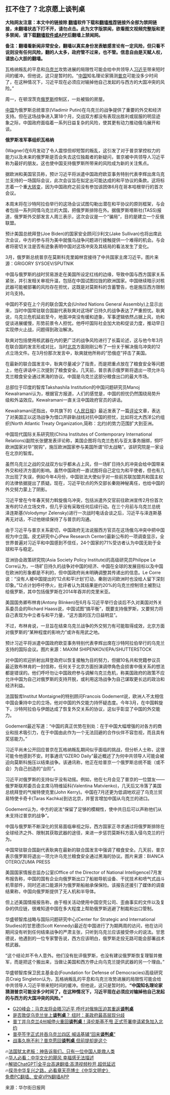  <!-- 面包屑导航 --> <h2>扛不住了？北京愿上谈判桌</h2> <p class="notice"><b>大陆网友注意：本文中的链接除 <a href="https://github.com/bannedbook/fanqiang" >翻墙</a>软件下载和<a href="https://github.com/killgcd/justmysocks/blob/master/README.md">翻墙推荐</a>链接外全部为禁网链接，未翻墙状态下打不开，请勿点击。此为文字版禁闻，欲看图文视频完整版和更多禁闻，请下载<a href="https://github.com/bannedbook/fanqiang">翻墙软件或APP</a>后翻墙上禁闻网。</p><p>备注：翻墙看新闻非常安全，翻墙以真实身份发表敏感言论有一定风险，但只看不说则没有任何风险，翻的人太多，政府管不过来，也不管。信息自由是天赋人权，请放心大胆的翻墙。</b></p>  <div class="entry"> <p id="summary">瓦格纳叛乱的平息和<a href="https://www.bannedbook.org/bnews/tag/%e4%b9%8c%e5%85%8b%e5%85%b0/" class="st_tag internal_tag" rel="tag" title="标签 乌克兰 下的日志">乌克兰</a>攻势进展的局限性可能会给中共领导人<a href="https://www.bannedbook.org/bnews/tag/%e4%b9%a0%e8%bf%91%e5%b9%b3/" class="st_tag internal_tag" rel="tag" title="标签 习近平 下的日志">习近平</a>带来短时间的缓冲。但他说，这只是暂时的。“<span class='wp_keywordlink_affiliate'><a href="https://www.bannedbook.org/" title="中国" target="_blank">中国</a></span>知名理论家猜测<a href="https://www.bannedbook.org/bnews/tag/%e6%99%ae%e4%ba%ac/" class="st_tag internal_tag" rel="tag" title="标签 普京 下的日志">普京</a>可能没多少时间了，在这种情况下，习近平现在必须应对输掉他自己发起的与西方的大国冲突的风险。”</p> <p id="conimg">周一，在顿涅茨克<a href="https://www.bannedbook.org/bnews/tag/%e4%bf%84%e7%bd%97%e6%96%af/" class="st_tag internal_tag" rel="tag" title="标签 俄罗斯 下的日志">俄罗斯</a>控制区，一处被毁的房屋。</p> <p><a href="https://www.bannedbook.org/bnews/tag/%E4%B8%AD%E5%9B%BD/" class="st_tag internal_tag" rel="tag" title="标签 中国 下的日志">中国</a>为俄罗斯总统普京(Vladimir Putin)在乌克兰的战争提供了重要的外交和经济支持。但在这场战争进入第18个月，交战双方都没有表现出胜利或屈服的明显迹象之际，中国政府面临着一系列日益复杂的风险，使其更有动力推动俄乌展开和谈。</p> <p><strong>俄罗斯准军事组织瓦格纳</strong></p> <p>(Wagner)在6月发动了令人震惊但却短暂的叛乱，这引发了对于普京掌控权力的能力以及未来的俄罗斯是否会失去这位独裁者的新疑问，普京被中共领导人习近平称为最好的朋友。这也使中国支持俄罗斯所带来的风险成为新的关注焦点。</p> <p>据欧洲和美国官员称，预计习近平将派遣中国政府欧亚事务特别代表李辉出席乌克兰支持的一场国际会议，此次会议旨在拟定出可能达成的和平协议的条款。这将标志着一个重<span class='wp_keywordlink'><a href="https://www.bannedbook.org/forum2/topic893.html" title="大转变  后共产主义与后社会主义研究" target="_blank">大转变</a></span>，因为中国政府之前没有参加该团体6月在哥本哈根举行的首次会议。</p> <p>本周末将在沙特阿拉伯举行的这场会议试图勾勒出潜在和平协议的原则框架，与会者包括一系列同情乌克兰的大国，把俄罗斯排除在外。据俄罗斯塔斯社(TASS)报道，俄罗斯外交部发言人周三表示，这次会议是一个“骗局”，目的是建立一个反俄联盟。</p> <p>预计美国总统拜登(Joe Biden)的国家安全顾问沙利文(Jake Sullivan)也将出席此次会议，中方的参与将为美中就俄乌战争问题进行接触提供一个难得的机会。与会者将密切关注是否有迹象表明中国对这场冲突及其结局的看法发生了变化。</p> <p>3月，俄罗斯总统普京在莫斯科克里姆林宫接待了中共国家主席习近平。图片来源：GRIGORY SYSOEV/SPUTNIK</p> <p>中国与俄罗斯的战时贸易游走在美国所设定红线的边缘，导致中国与西方国家关系紧张，并引发相关审视升温，包括在中国试图拉拢的欧洲国家。中国继续暗示对核武器可能被部署的风险存在担忧，这既是对莫斯科的含蓄警告，也是施压西方限制对乌支持。</p> <p>中国的不安在上个月的联合国大会(United Nations General Assembly)上显示出来，当时中国常驻联合国副代表耿爽对这场旷日持久的战争表达了严重担忧。耿爽说，乌克兰危机延宕至今，地面冲突没有缓和迹象，军事逻辑依然占据上风，劝和促谈进展缓慢，形势前景令人担忧。他呼吁国际社会加大劝和促谈力度，推动早日实现停火止战，问题得到政治解决。</p> <p>耿爽对包括使用核武器在内的更广泛的战争风险进行了长篇论述，这与他今年3月在联合国的发言形成对比，当时<a href="https://www.bannedbook.org/bnews/tag/%e5%8c%97%e4%ba%ac/" class="st_tag internal_tag" rel="tag" title="标签 北京 下的日志">北京</a>方面刚刚公布了一份关于解决俄乌冲突的12点立场文件。在3月份那次发言中，耿爽就他所称的“恐俄症”抨击了美国。</p> <p>在最新的联合国发言中，耿爽尽量减少了指责，而是把重点放在了粮食安全等问题上，他在讲话中三次提到了粮食安全。几天前，普京表示俄罗斯将退出一项允许乌克兰粮食安全通过黑海的协议。中国是乌克兰这部分粮食出口的最大市场。</p> <p>总部位于印度的智库Takshashila Institution的中国问题研究员Manoj Kewalramani认为，根据官方报道，人们的感觉是，中国的担忧仍然围绕局势升级和外溢效应。Kewalramani一直关注中国政府官员的讲话。</p> <p>Kewalramani还指出，中共旗下的《<span class='wp_keywordlink'><a href="https://www.bannedbook.org/forum2/topic109.html" title="透视人民日报" target="_blank">人民日报</a></span>》最近发表了一篇<span class='wp_keywordlink_affiliate'><a href="https://www.bannedbook.org/bnews/comments/" title="新闻评论" target="_blank">评论</a></span>文章，表达了对美国正以这场战争为借口开辟新战线对抗中国的担忧，比如将北大西洋公约组织(North Atlantic Treaty Organization,简称：北约)的势力范围扩大到亚洲。</p> <p>中国现代国际关系研究院(China Institutes of Contemporary International Relations)副院长张健发表评论称，美国企图将乌克兰危机与亚太事务捆绑，恫吓欧洲国家对华“脱钩”，施压欧洲国家参与美国所谓“印太战略”。该研究院是一家设在北京的智库。</p> <p>虽然乌克兰之战的交战双方似乎都未占上风，但一场旷日持久的冲突会给中国带来外交和经济方面的影响。虽然中国政府一直试图将自己定位为和平使者，但也有几次出现了失误，例如今年4月份，中国驻法大使似乎对一些前苏联加盟共和国主权的法律依据提出了质疑。现在，习近平钦点的外交部长秦刚神秘离任，也给中国的外交努力蒙上了阴影。</p> <p>习近平曾在今年春天努力斡旋俄乌冲突，包括派遣外交官前往欧洲宣传2月份首次发布的12点立场文件，但几乎没有采取任何后续行动。在三个月前与乌克兰总统泽连斯基(Volodymyr Zelensky)进行一次战时电话会谈之后，习近平与泽连斯基再无对话，不过他继续保持了与普京的沟通。</p>  <p>由于习近平与普京关系密切，中国政府无法说服西方官员在这场俄乌冲突中把中国视为中立国。皮尤研究中心(Pew Research Center)最新公布的一项调查显示，全世界普遍对习近平和中国感到不信任，24个国家的71%受访者认为中国无助于全球和平与稳定。</p> <p>亚洲协会政策研究院(Asia Society Policy Institute)的高级研究员Philippe Le Corre认为，一场旷日持久的战争对中国的经济、中国在全球的发展目标以及中国在欧洲的形象都是不利的，但中国政府尚未明确调整其传递出的信息。Le Corre说：“没有人被中国提出的‘12点和平计划’打动，秦刚访问欧洲时也没给人留下深刻印象。”12点计划呼吁停火，批评者认为其结果是约20%的乌克兰控制领土被割让给俄罗斯，其中包括俄罗斯在2014年吞并的克里米亚。</p> <p>美国国务卿布林肯(Antony Blinken)在6月与习近平举行会谈后不久对美国对外关系委员会的Richard Haass说，中国试图“搞平衡”，既要支持俄罗斯，又要努力将自己表现为中立者与和平力量，“这方面的压力日益明显”。</p> <p>不过，布林肯说，一旦旨在结束乌克兰战争的外交努力有可能取得成效，北京方面对俄罗斯的“某种程度的影响力”或许有用武之地。</p> <p>预计习近平将派遣中国政府欧亚事务特别代表李辉出席在沙特阿拉伯举行的乌克兰支持的国际会议。图片来源：MAXIM SHIPENKOV/EPA/SHUTTERSTOCK</p> <p>对中国的欢迎折射出拜登政府以恢复接触为目的努力，但据10名共和党籍参议员最近致布林肯的一封信称，任何关于北京方面扮演调停角色会损害中俄关系的想法都是错误的。他们呼吁勿让中国政府参与调解乌克兰危机，称美国政府的政策不应允许中国为自己对俄罗斯的支持开脱，或利用这场战争为自己谋取更长远的政治和经济利益。</p> <p>法国智库Institut Montaigne的特别顾问Francois Godement说，欧洲人不太相信中国会秉持中立的立场，他对中国的外交能力持怀疑态度。今年3月，在中国斡旋下，沙特阿拉伯与伊朗达成了恢复外交关系的协议，这似乎彰显了中国的外交能力。</p> <p>Godement最近写道：“中国的真正优势在别处：在于中国大幅增强的对各方的商业和技术吸引力，在于中国由此作为一个无法回避的合作伙伴不容忽视，而且具有奖惩能力。”</p> <p>习近平尚未公开回应普京在瓦格纳叛乱期间似乎面临的挑战，但分析人士称，这很可能令他感到不安。时事通讯“GZERO Daily”最近概述了为何中共领导人可能会被迫向莫斯科施压以结束战争。该通讯称，他正在给普京一个俄罗斯总统不能（或不会）为自己创造的“台阶”。</p>  <p>习近平对俄罗斯的支持似乎没有动摇。例如，他在七月会见了普京的一位盟友——俄罗斯联邦委员会主席马特维延科(Valentina Matvienko)，几天后又冷落了美国总统拜登的气候特使克里(John Kerry)。中国在7月还更为低调地欢迎了乌克兰贸易特使卡奇卡(Taras Kachka)到访北京，并誓言增加中国从乌克兰的进口。</p> <p>Godement认为，中方的说法“保留了足够的模糊性，使中共日后可以声称他们从未支持过普京的战争&#8221;。</p> <p>中国与俄罗斯不断深化的贸易面临审视之际，西方国家正寻求通过将俄罗斯排除在全球经济之外、限制其获取武器的途径，来进一步惩罚莫斯科方面入侵乌克兰的行为。</p> <p>中国常驻联合国副代表耿爽在最新的联合国发言中强调了粮食安全。几天前，普京表示俄罗斯将退出一项允许乌克兰粮食安全通过黑海的协议。图片来源：BIANCA OTERO/ZUMA PRESS</p> <p>美国国家情报总监办公室(Office of the Director of National Intelligence)7月发布报告称，中国的国有企业向俄罗斯出口了船舶导航设备、干扰技术和喷气式战斗机零部件，同时还进口能源并为俄罗斯船舶承保保险。该报告还援引了媒体的调查结果称，中国向俄罗斯提供了无人机和半导体。</p> <p>但上述美国情报报告称，由于相关活动使用中国空壳公司、歪曲事实的文件以及复杂的供应链，很难知道中国在多大程度上帮助俄罗斯逃避了制裁和出口管制。</p> <p>华盛顿智库战略与国际问题研究中心(Center for Strategic and International Studies)的甘思德(Scott Kennedy)最近在中国进行了为期两周的访问，他在访问期间没有听到任何结束战争的严肃主张，只听到乌克兰应该接受停火的说法。甘思德说，他遇到的一位专家警告说，西方应该明白，俄罗斯走投无路可能会部署战术核武器。</p> <p>“这个结论并不令人意外。他们没有批评俄罗斯，也没有建议俄罗斯恢复理智并撤军，而是把这个搬出来，当做让美国和西方停止向乌克兰提供武器的另一个理由。”</p> <p>华盛顿智库保卫民主基金会(Foundation for Defense of Democracies)高级研究员Craig Singleton认为，瓦格纳叛乱的平息和乌克兰攻势进展的局限性可能会给中共领导人习近平带来短时间的缓冲。但他说，这只是暂时的。<strong>“中国知名理论家猜测普京可能没多少时间了，在这种情况下，习近平现在必须应对输掉他自己发起的与西方的大国冲突的风险。”</strong></p>  <!--<div id="taboola-mid-1"></div>--><ul class='op-related-articles' title='相关阅读'> <li><a href='https://www.bannedbook.org/bnews/headline/20221115/1811314.html' target='_blank'>G20峰会：马克龙将会晤习近平 呼吁对俄施压迫其重返<b>谈判桌</b></a></li> <li><a href='https://www.bannedbook.org/bnews/worldnews/20221112/1810226.html' target='_blank'>是否敦促乌克兰坐上<b>谈判桌</b>？ 纽时：美政府最高层现分歧</a></li> <li><a href='https://www.bannedbook.org/bnews/topimagenews/20221001/1791564.html' target='_blank'>普丁并乌克兰4州喊停火重回<b>谈判桌</b>！泽伦斯基不甩 正式签署申请紧急加入北约</a></li> <li><a href='https://www.bannedbook.org/bnews/worldnews/20220930/1791497.html' target='_blank'>普亭签字正式并吞乌克兰四区 喊话基辅“回来<b>谈判桌</b>”</a></li> <li><a href='https://www.bannedbook.org/bnews/comments/20220226/1697218.html' target='_blank'>战事久拖不利？普京愿回<b>谈判桌</b> 但前提却是这个</a></li> </ul> <p class="texttj"> 🔥<a href="https://www.bannedbook.org/bnews/ssgc/20230219/1850782.html" target="_blank">法国犹太老板：神告诉我们，只有一位中国人能救人类</a><br/> 🔥<a href="https://www.bannedbook.org/bnews/comments/20220220/1694796.html" target="_blank">华人必看：中华文化的飓风 幸福感无法描述</a><br/> 🔥<a href="https://github.com/bannedbook/fanqiang/wiki/V2ray%E6%9C%BA%E5%9C%BA" target="_blank">解锁ChatGPT|全平台高速翻墙:高清视频秒开,超低延迟</a><br/> 🔥<a href="https://www.bannedbook.org/bnews/comments/20220808/1768773.html" target="_blank">探寻中华复兴之路，必看章天亮博士《中华文明史》</a><br/> <a href="https://github.com/bannedbook/fanqiang/wiki/%E7%A6%81%E9%97%BB%E7%BD%91%E5%AE%89%E5%8D%93%E7%BF%BB%E5%A2%99%E6%96%B0%E9%97%BBAPP" target="_blank">免费PC翻墙、安卓VPN翻墙APP</a><br/> </p><p class="src-info">来源：华尔街日报网 </p><a name='sharetosocial'></a> <div style="margin-bottom:5px;padding-bottom:5px;clear:both"> <div id="archive-pix-1" class="banner-ads"> <!-- AuctionX Display platform tag START --> <div id="27602x728x90x621x_ADSLOT1" clicktrack="%%CLICK_URL_ESC%%"></div>  <!-- AuctionX Display platform tag END --> </div> <div id="archive-pix-2" class="banner-ads"> <!-- AuctionX Display platform tag START --> <div id="27556x300x250x621x_ADSLOT1" clicktrack="%%CLICK_URL_ESC%%" style="margin:0 auto;text-align:center"></div>  <!-- AuctionX Display platform tag END --> </div> </div>  <div id="archive-pix-1" class="banner-ads"> <!-- AuctionX Display platform tag START --> <div id="27603x728x90x621x_ADSLOT1" clicktrack="%%CLICK_URL_ESC%%"></div>  <!-- AuctionX Display platform tag END --> </div> </div><!--END ENTRY--> 